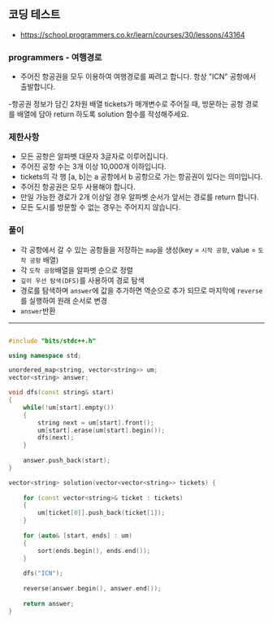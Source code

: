 ## 코딩 테스트
- https://school.programmers.co.kr/learn/courses/30/lessons/43164

### programmers - 여행경로

- 주어진 항공권을 모두 이용하여 여행경로를 짜려고 합니다. 항상 "ICN" 공항에서 출발합니다.

-항공권 정보가 담긴 2차원 배열 tickets가 매개변수로 주어질 때, 방문하는 공항 경로를 배열에 담아 return 하도록 solution 함수를 작성해주세요.

### 제한사항
- 모든 공항은 알파벳 대문자 3글자로 이루어집니다.
- 주어진 공항 수는 3개 이상 10,000개 이하입니다.
- tickets의 각 행 [a, b]는 a 공항에서 b 공항으로 가는 항공권이 있다는 의미입니다.
- 주어진 항공권은 모두 사용해야 합니다.
- 만일 가능한 경로가 2개 이상일 경우 알파벳 순서가 앞서는 경로를 return 합니다.
- 모든 도시를 방문할 수 없는 경우는 주어지지 않습니다.

### 풀이
- 각 공항에서 갈 수 있는 공항들을 저장하는 `map`을 생성(key = `시작 공항`, value = `도착 공항` 배열)
- 각 `도착 공항`배열을 알파벳 순으로 정렬
- `깊이 우선 탐색(DFS)`를 사용하여 경로 탐색
- 경로를 탐색하며 `answer`에 값을 추가하면 역순으로 추가 되므로 마지막에 `reverse`를 실행하여 원래 순서로 변경
- `answer`반환

---

```c++

#include "bits/stdc++.h"

using namespace std;

unordered_map<string, vector<string>> um;
vector<string> answer;

void dfs(const string& start)
{
    while(!um[start].empty())
    {
        string next = um[start].front();
        um[start].erase(um[start].begin());
        dfs(next);
    }
    
    answer.push_back(start);
}

vector<string> solution(vector<vector<string>> tickets) {
    
    for (const vector<string>& ticket : tickets)
    {
        um[ticket[0]].push_back(ticket[1]);
    }
    
    for (auto& [start, ends] : um)
    {
        sort(ends.begin(), ends.end());
    }
    
    dfs("ICN");
    
    reverse(answer.begin(), answer.end());
    
    return answer;
}

```

